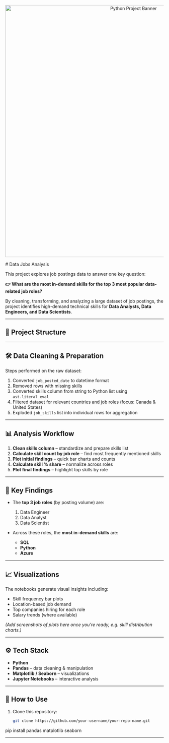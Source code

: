 <p align="center">
  <img src="header.png" alt="Python Project Banner" width="800">
</p>
# Data Jobs Analysis

This project explores job postings data to answer one key question:

**👉 What are the most in-demand skills for the top 3 most popular data-related job roles?**

By cleaning, transforming, and analyzing a large dataset of job postings, the project identifies high-demand technical skills for **Data Analysts, Data Engineers, and Data Scientists**.  

---

## 📂 Project Structure


---

## 🛠️ Data Cleaning & Preparation

Steps performed on the raw dataset:

1. Converted `job_posted_date` to datetime format  
2. Removed rows with missing skills  
3. Converted skills column from string to Python list using `ast.literal_eval`  
4. Filtered dataset for relevant countries and job roles (focus: Canada & United States)  
5. Exploded `job_skills` list into individual rows for aggregation  

---

## 📊 Analysis Workflow

1. **Clean skills column** – standardize and prepare skills list  
2. **Calculate skill count by job role** – find most frequently mentioned skills  
3. **Plot initial findings** – quick bar charts and counts  
4. **Calculate skill % share** – normalize across roles  
5. **Plot final findings** – highlight top skills by role  

---

## 🔑 Key Findings

- The **top 3 job roles** (by posting volume) are:  
  1. Data Engineer  
  2. Data Analyst  
  3. Data Scientist  

- Across these roles, the **most in-demand skills** are:  
  - **SQL**  
  - **Python**  
  - **Azure**  

---

## 📈 Visualizations

The notebooks generate visual insights including:  
- Skill frequency bar plots  
- Location-based job demand  
- Top companies hiring for each role  
- Salary trends (where available)  

*(Add screenshots of plots here once you’re ready, e.g. skill distribution charts.)*

---

## ⚙️ Tech Stack

- **Python**  
- **Pandas** – data cleaning & manipulation  
- **Matplotlib / Seaborn** – visualizations  
- **Jupyter Notebooks** – interactive analysis  

---

## 🚀 How to Use

1. Clone this repository:  
   ```bash
   git clone https://github.com/your-username/your-repo-name.git
pip install pandas matplotlib seaborn

---
